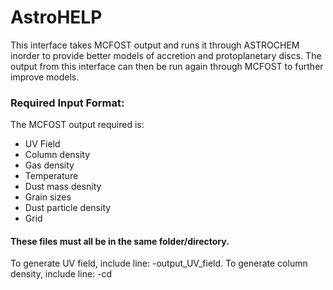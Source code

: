 # AstroHELP

This interface takes MCFOST output and runs it through ASTROCHEM inorder to provide better models of accretion and protoplanetary discs. The output from this interface can then be run again through MCFOST to further improve models.

### Required Input Format:
The MCFOST output required is:
- UV Field
- Column density
- Gas density
- Temperature
- Dust mass desnity
- Grain sizes
- Dust particle density
- Grid
#### These files must all be in the same folder/directory.

To generate UV field, include line: -output_UV_field.
To generate column density, include line: -cd
